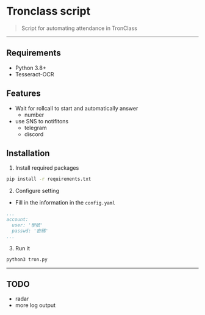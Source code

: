 # Tronclass script

> Script for automating attendance in TronClass
---

## Requirements

- Python 3.8+
- Tesseract-OCR

## Features
- Wait for rollcall to start and automatically answer
    - number
- use SNS to notifitons
    - telegram
    - discord

## Installation
1. Install required packages

```bash
pip install -r requirements.txt
```
2. Configure setting
- Fill in the information in the `config.yaml`

```yaml
...
account:
  user: '學號'
  passwd: '密碼'
...
```

3. Run it
```bash
python3 tron.py
```
---
## TODO
- radar
- more log output
